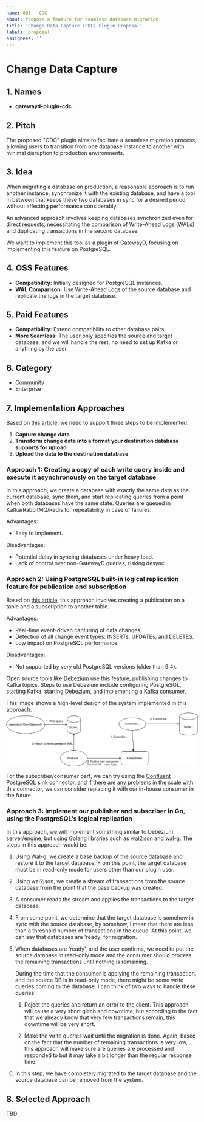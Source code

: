 ```yaml
---
name: 001 - CDC
about: Propose a feature for seamless database migration
title: 'Change Data Capture (CDC) Plugin Proposal'
labels: proposal
assignees: ''
---
```


# Change Data Capture

## 1. Names

- **gatewayd-plugin-cdc**

## 2. Pitch

The proposed "CDC" plugin aims to facilitate a seamless migration process, allowing users to transition from one database instance to another with minimal disruption to production environments.

## 3. Idea

When migrating a database on production, a reasonable approach is to run another instance, synchronize it with the existing database, and have a tool in between that keeps these two databases in sync for a desired period without affecting performance considerably.

An advanced approach involves keeping databases synchronized even for direct requests, necessitating the comparison of Write-Ahead Logs (WALs) and duplicating transactions in the second database.

We want to implement this tool as a plugin of GatewayD, focusing on implementing this feature on PostgreSQL.

## 4. OSS Features

- **Compatibility:** Initially designed for PostgreSQL instances.
- **WAL Comparison:** Use Write-Ahead Logs of the source database and replicate the logs in the target database.

## 5. Paid Features

- **Compatibility:** Extend compatibility to other database pairs.
- **More Seamless:** The user only specifies the source and target database, and we will handle the rest; no need to set up Kafka or anything by the user.

## 6. Category

- Community
- Enterprise

## 7. Implementation Approaches

Based on [this article](https://medium.com/@ramesh.esl/change-data-capture-cdc-in-postgresql-7dee2d467d1b), we need to support three steps to be implemented.

1. **Capture change data**
2. **Transform change data into a format your destination database supports for upload**
3. **Upload the data to the destination database**

### Approach 1: Creating a copy of each write query inside and execute it asynchronously on the target database

In this approach, we create a database with exactly the same data as the current database, sync them, and start replicating queries from a point when both databases have the same state. Queries are queued in Kafka/RabbitMQ/Redis for repeatability in case of failures.

Advantages:
- Easy to implement.

Disadvantages:
- Potential delay in syncing databases under heavy load.
- Lack of control over non-GatewayD queries, risking desync.

### Approach 2: Using PostgreSQL built-in logical replication feature for publication and subscription

Based on [this article](https://datacater.io/blog/2021-09-02/postgresql-cdc-complete-guide.html), this approach involves creating a publication on a table and a subscription to another table.

Advantages:
- Real-time event-driven capturing of data changes.
- Detection of all change event types: INSERTs, UPDATEs, and DELETES.
- Low impact on PostgreSQL performance.

Disadvantages:
- Not supported by very old PostgreSQL versions (older than 9.4).

Open source tools like [Debezium](https://github.com/debezium/debezium) use this feature, publishing changes to Kafka topics. Steps to use Debezium include configuring PostgreSQL, starting Kafka, starting Debezium, and implementing a Kafka consumer.

This image shows a high-level design of the system implemented in this approach.
![Pub Sub Design](./assets/pub-sub-design.svg)


For the subscriber/consumer part, we can try using the [Confluent PostgreSQL sink connector](https://docs.confluent.io/cloud/current/connectors/cc-postgresql-sink.html), and if there are any problems in the scale with this connector, we can consider replacing it with our in-house consumer in the future.


### Approach 3: Implement our publisher and subscriber in Go, using the PostgreSQL's logical replication
In this approach, we will implement something similar to Debezium server/engine, but using Golang libraries such as [wal2json](https://github.com/eulerto/wal2json) and [wal-g](https://github.com/wal-g/wal-g).
The steps in this approach would be:
1. Using Wal-g, we create a base backup of the source database and restore it to the target database. From this point, the target database must be in read-only mode for users other than our plugin user.
2. Using wal2json, we create a stream of transactions from the source database from the point that the base backup was created.
3. A consumer reads the stream and applies the transactions to the target database.
4. From some point, we determine that the target database is somehow in sync with the source database, by somehow, I mean that there are less than a threshold number of transactions in the queue. At this point, we can say that databases are 'ready' for migration.
5. When databases are 'ready', and the user confirms, we need to put the source database in read-only mode and the consumer should process the remaining transactions until nothing is remaining.
   
   During the time that the consumer is applying the remaining transaction, and the source DB is in read-only mode, there might be some write queries coming to the database. I can think of two ways to handle these queries:
   1. Reject the queries and return an error to the client.
        This approach will cause a very short glitch and downtime, but according to the fact that we already know that very few transactions remain, this downtime will be very short.
    
   2. Make the write queries wait until the migration is done.
      Again, based on the fact that the number of remaining transactions is very low, this approach will make sure are queries are processed and responded to but it may take a bit longer than the regular response time.
6. In this step, we have completely migrated to the target database and the source database can be removed from the system.

## 8. Selected Approach
TBD